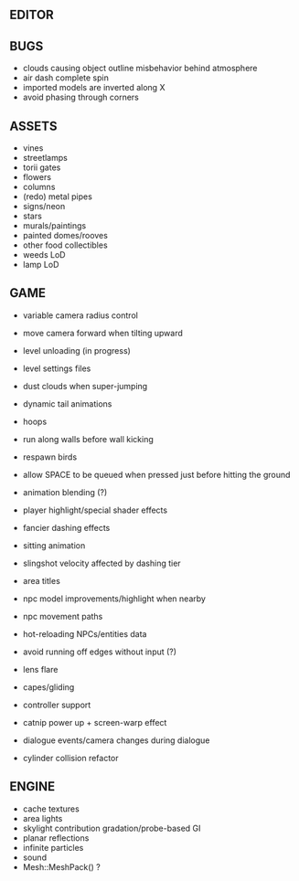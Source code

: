 EDITOR
------

BUGS
----
* clouds causing object outline misbehavior behind atmosphere
* air dash complete spin
* imported models are inverted along X
* avoid phasing through corners

ASSETS
------
* vines
* streetlamps
* torii gates
* flowers
* columns
* (redo) metal pipes
* signs/neon
* stars
* murals/paintings
* painted domes/rooves
* other food collectibles
* weeds LoD
* lamp LoD

GAME
----
* variable camera radius control
* move camera forward when tilting upward
* level unloading (in progress)
* level settings files
* dust clouds when super-jumping

* dynamic tail animations
* hoops
* run along walls before wall kicking
* respawn birds
* allow SPACE to be queued when pressed just before hitting the ground
* animation blending (?)
* player highlight/special shader effects
* fancier dashing effects
* sitting animation
* slingshot velocity affected by dashing tier
* area titles
* npc model improvements/highlight when nearby
* npc movement paths
* hot-reloading NPCs/entities data
* avoid running off edges without input (?)
* lens flare
* capes/gliding
* controller support
* catnip power up + screen-warp effect
* dialogue events/camera changes during dialogue
* cylinder collision refactor

ENGINE
------
* cache textures
* area lights
* skylight contribution gradation/probe-based GI
* planar reflections
* infinite particles
* sound
* Mesh::MeshPack() ?